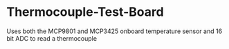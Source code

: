 # Thermocouple-Test-Board
Uses both the MCP9801 and MCP3425 onboard temperature sensor and 16 bit ADC to read a thermocouple
